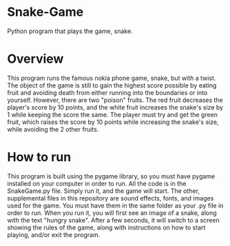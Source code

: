 # Snake-Game
Python program that plays the game, snake.

# Overview
This program runs the famous nokia phone game, snake, but with a twist. The object of the game is still to gain the highest score possible by eating fruit and avoiding death from either running into the boundaries or into yourself. However, there are two "poison" fruits. The red fruit decreases the player's score by 10 points, and the white fruit increases the snake's size by 1 while keeping the score the same. The player must try and get the green fruit, which raises the score by 10 points while increasing the snake's size, while avoiding the 2 other fruits.

# How to run
This program is built using the pygame library, so you must have pygame installed on your computer in order to run. All the code is in the SnakeGame.py file. Simply run it, and the game will start. The other, supplemental files in this repository are sound effects, fonts, and images used for the game. You must have them in the same folder as your .py file in order to run. When you run it, you will first see an image of a snake, along with the text "hungry snake". After a few seconds, it will switch to a screen showing the rules of the game, along with instructions on how to start playing, and/or exit the program.

